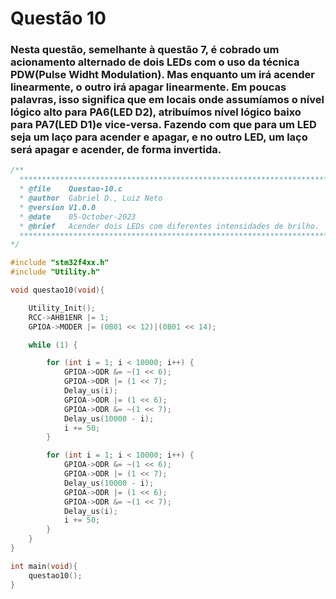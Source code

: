 # Questão 10 

### Nesta questão, semelhante à questão 7, é cobrado um acionamento alternado de dois LEDs com o uso da técnica PDW(Pulse Widht Modulation). Mas enquanto um irá acender linearmente, o outro irá apagar linearmente. Em poucas palavras, isso significa que em locais onde assumíamos o nível lógico alto para PA6(LED D2), atribuímos nível lógico baixo para PA7(LED D1)e vice-versa. Fazendo com que para um LED seja um laço para acender e apagar, e no outro LED, um laço será apagar e acender, de forma invertida.

```C
/**
  ******************************************************************************
  * @file    Questao-10.c
  * @author  Gabriel D., Luiz Neto
  * @version V1.0.0
  * @date    05-October-2023
  * @brief   Acender dois LEDs com diferentes intensidades de brilho.
  ******************************************************************************
*/

#include "stm32f4xx.h"
#include "Utility.h"

void questao10(void){

	Utility_Init();
	RCC->AHB1ENR |= 1;
	GPIOA->MODER |= (0B01 << 12)|(0B01 << 14);

	while (1) {

		for (int i = 1; i < 10000; i++) {
			GPIOA->ODR &= ~(1 << 6);
			GPIOA->ODR |= (1 << 7);
			Delay_us(i);
			GPIOA->ODR |= (1 << 6);
			GPIOA->ODR &= ~(1 << 7);
			Delay_us(10000 - i);
			i += 50;
		}

		for (int i = 1; i < 10000; i++) {
			GPIOA->ODR &= ~(1 << 6);
			GPIOA->ODR |= (1 << 7);
			Delay_us(10000 - i);
			GPIOA->ODR |= (1 << 6);
			GPIOA->ODR &= ~(1 << 7);
			Delay_us(i);
			i += 50;
		}
	}
}

int main(void){
    questao10();
}
```
